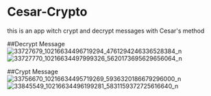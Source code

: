# Cesar-Crypto
this is an app witch crypt and decrypt messages with Cesar's method

##Decrypt Message
![33727679_10216634496719294_4761294246336528384_n](https://user-images.githubusercontent.com/39698080/40623144-a510b7e6-62a5-11e8-9db9-0198f2d5b808.png)
![33727770_10216634497999326_5620173695629656064_n](https://user-images.githubusercontent.com/39698080/40623146-a53aaed4-62a5-11e8-8a62-6c3a87b3a103.png)

##Crypt Message
![33756670_10216634495719269_5936320186679296000_n](https://user-images.githubusercontent.com/39698080/40623147-a565bc00-62a5-11e8-8e1d-2a3d06b90350.png)
![33845549_10216634496199281_5831159372725616640_n](https://user-images.githubusercontent.com/39698080/40623148-a590a62c-62a5-11e8-8c9b-7ad2d44e5384.png)
